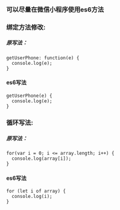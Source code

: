 ### 可以尽量在微信小程序使用es6方法

### 绑定方法修改:
##### 原写法：
```
getUserPhone: function(e) {
  console.log(e);
}
```
#### es6写法
```
getUserPhone(e) {
  console.log(e);
}
```
### 循环写法:
##### 原写法：
```
for(var i = 0; i <= array.length; i++) {
  console.log(array[i]);
}
```
#### es6写法
```
for (let i of array) {
  console.log(i);
}
```